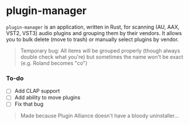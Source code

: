# plugin-manager

`plugin-manager` is an application, written in Rust, for scanning (AU, AAX, VST2, VST3) audio plugins and grouping them by their vendors. It allows you to bulk delete (move to trash) or manually select plugins by vendor.

> Temporary bug: All items will be grouped properly (though always double check what you're) but sometimes the name won't be exact (e.g. Roland becomes "co")

### To-do

- [ ] Add CLAP support
- [ ] Add ability to move plugins
- [ ] Fix that bug

> Made because Plugin Alliance doesn't have a bloody uninstaller...
